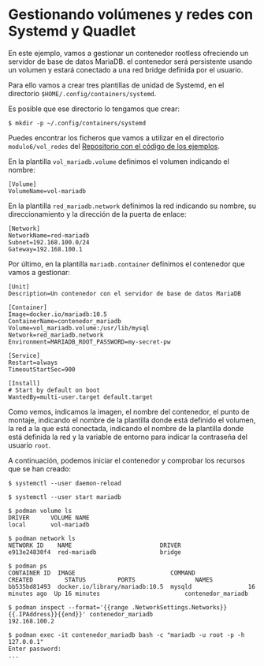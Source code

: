 # Gestionando volúmenes y redes con Systemd y Quadlet

En este ejemplo, vamos a gestionar un contenedor rootless ofreciendo un servidor de base de datos MariaDB. el contenedor será persistente usando un volumen y estará conectado a una red bridge definida por el usuario.

Para ello vamos a crear tres plantillas de unidad de Systemd, en el directorio `$HOME/.config/containers/systemd`.

Es posible que ese directorio lo tengamos que crear:

```
$ mkdir -p ~/.config/containers/systemd
```

Puedes encontrar los ficheros que vamos a utilizar en el directorio `modulo6/vol_redes` del [Repositorio con el código de los ejemplos](https://github.com/josedom24/ejemplos_curso_podman_ow).

En la plantilla `vol_mariadb.volume` definimos el volumen indicando el nombre:

```
[Volume]
VolumeName=vol-mariadb
```

En la plantilla `red_mariadb.network` definimos la red indicando su nombre, su direccionamiento y la dirección de la puerta de enlace:

```
[Network]
NetworkName=red-mariadb
Subnet=192.168.100.0/24
Gateway=192.168.100.1
```

Por último, en la plantilla `mariadb.container` definimos el contenedor que vamos a gestionar:

```
[Unit]
Description=Un contenedor con el servidor de base de datos MariaDB

[Container]
Image=docker.io/mariadb:10.5
ContainerName=contenedor_mariadb
Volume=vol_mariadb.volume:/usr/lib/mysql
Network=red_mariadb.network
Environment=MARIADB_ROOT_PASSWORD=my-secret-pw

[Service]
Restart=always
TimeoutStartSec=900

[Install]
# Start by default on boot
WantedBy=multi-user.target default.target
```

Como vemos, indicamos la imagen, el nombre del contenedor, el punto de montaje, indicando el nombre de la plantilla donde está definido el volumen, la red a la que está conectada, indicando el nombre de la plantilla donde está definida la red y la variable de entorno para indicar la contraseña del usuario `root`.

A continuación, podemos iniciar el contenedor y comprobar los recursos que se han creado:

```
$ systemctl --user daemon-reload

$ systemctl --user start mariadb

$ podman volume ls
DRIVER      VOLUME NAME
local       vol-mariadb

$ podman network ls
NETWORK ID    NAME                         DRIVER
e913e24830f4  red-mariadb                  bridge

$ podman ps
CONTAINER ID  IMAGE                           COMMAND               CREATED         STATUS         PORTS                 NAMES
bb535bd81493  docker.io/library/mariadb:10.5  mysqld                16 minutes ago  Up 16 minutes                        contenedor_mariadb

$ podman inspect --format='{{range .NetworkSettings.Networks}}{{.IPAddress}}{{end}}' contenedor_mariadb
192.168.100.2

$ podman exec -it contenedor_mariadb bash -c "mariadb -u root -p -h 127.0.0.1"
Enter password: 
...
```
